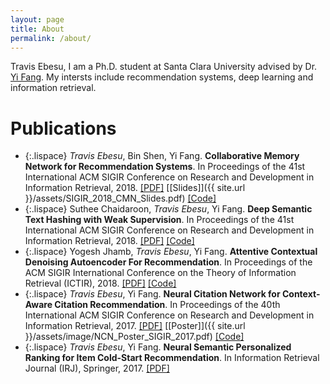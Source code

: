 ```yaml
---
layout: page
title: About
permalink: /about/
---
```


Travis Ebesu, I am a Ph.D. student at Santa Clara University advised by Dr. [Yi Fang](http://www.cse.scu.edu/~yfang/). My intersts include recommendation systems, deep learning and information retrieval.



# Publications
* {:.lispace} *Travis Ebesu*, Bin Shen, Yi Fang. **Collaborative Memory Network for Recommendation Systems**. In Proceedings of the 41st International ACM SIGIR Conference on Research and Development in Information Retrieval, 2018. [[PDF]](https://arxiv.org/pdf/1804.10862.pdf) [[Slides]]({{ site.url }}/assets/SIGIR_2018_CMN_Slides.pdf) [[Code]](https://github.com/tebesu/CollaborativeMemoryNetwork)
* {:.lispace} Suthee Chaidaroon, *Travis Ebesu*, Yi Fang. **Deep Semantic Text Hashing with Weak Supervision**. In Proceedings of the 41st International ACM SIGIR Conference on Research and Development in Information Retrieval, 2018. [[PDF]](http://www.cse.scu.edu/~yfang/Deep_Semantic_Text_Hashing_Weak_Supervision.pdf) [[Code]](https://github.com/unsuthee/SemanticHashingWeakSupervision)
* {:.lispace} Yogesh Jhamb, *Travis Ebesu*, Yi Fang. **Attentive Contextual Denoising Autoencoder For Recommendation**. In Proceedings of the ACM SIGIR International Conference on the Theory of Information Retrieval (ICTIR), 2018. [[PDF]](http://www.cse.scu.edu/~yfang/ACDA.pdf) [[Code]](https://github.com/yjhamb/acda)
* {:.lispace} *Travis Ebesu*, Yi Fang. **Neural Citation Network for Context-Aware Citation Recommendation**. In Proceedings of the 40th International ACM SIGIR Conference on Research and Development in Information Retrieval, 2017. [[PDF]](http://www.cse.scu.edu/~yfang/NCN.pdf) [[Poster]]({{ site.url }}/assets/image/NCN_Poster_SIGIR_2017.pdf) [[Code]](https://github.com/tebesu/NeuralCitationNetwork)
* {:.lispace} *Travis Ebesu*, Yi Fang. **Neural Semantic Personalized Ranking for Item Cold-Start Recommendation**. In Information Retrieval Journal (IRJ), Springer, 2017. [[PDF]](http://www.cse.scu.edu/~yfang/NSPR.pdf)
